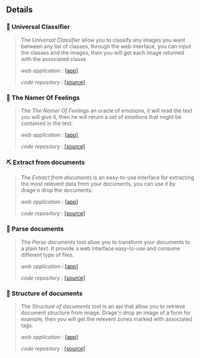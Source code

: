 
## Details

### 🦉 Universal Classifier 
>The *Universal Classifier* allow you to classify any images you want between any list of classes, through the web interface, you can input the classes and the images, then you will get each image returned with the associated classe
>
>*web application* : [[app]](https://lodeil-universal-classifier-app-at1jtk.streamlitapp.com/) 
>
>*code repository* : [[source]](https://github.com/lodeil/universal_classifier) 

### 🔵 The Namer Of Feelings
>The *The Namer Of Feelings* an oracle of emotions, it will read the text you will give it, then he will return a set of emotions that might be contained in the text.
>
>*web application* : [[app]](https://lodeil-the-namer-of-feelings-app-c7it1h.streamlitapp.com/) 
>
>*code repository* : [[source]](https://github.com/lodeil/the_namer_of_feelings) 

### ⛏️ Extract from documents
>The *Extract from documents* is an easy-to-use interface for extracting the most relevent data from your documents, you can use it by drage'n drop the documents. 
>
>*web application* : [[app]](https://lodeil-doc-extract-agent-app-jt8h81.streamlitapp.com/) 
>
>*code repository* : [[source]](https://github.com/lodeil/doc_extract_agent) 

### 📖 Parse documents 
>The *Parse documents* tool allow you to transform your documents to a plain text. It provide a web interface easy-to-use and consume different type of files. 
>
>*web application* : [[app]](https://lodeil-doc-parse-agent-app-spncoa.streamlitapp.com/) 
>
>*code repository* : [[source]](https://github.com/lodeil/doc_parse_agent) 

### 🧱 Structure of documents
>The *Structure of documents* tool is an api that allow you to retrieve document structure from image. Drage'n drop an image of a form for example, then you will get the relevent zones marked with associated tags. 
>
>*web application* : [[app]](https://huggingface.co/spaces/Delchiga/structure_doc_agent) 
>
>*code repository* : [[source]](https://huggingface.co/spaces/Delchiga/structure_doc_agent/tree/main) 

